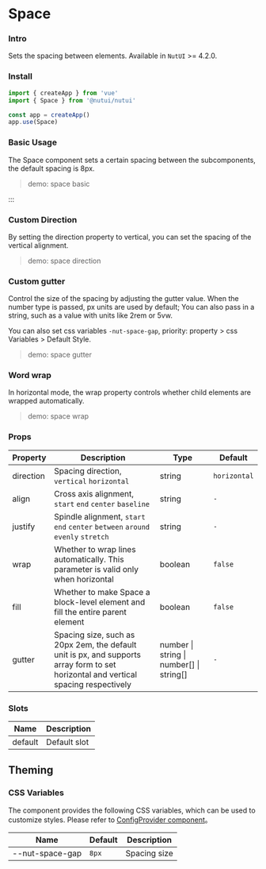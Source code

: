 # Space

### Intro

Sets the spacing between elements. Available in `NutUI` >= 4.2.0.

### Install

```js
import { createApp } from 'vue'
import { Space } from '@nutui/nutui'

const app = createApp()
app.use(Space)
```

### Basic Usage

The Space component sets a certain spacing between the subcomponents, the default spacing is 8px.

> demo: space basic

:::

### Custom Direction

By setting the direction property to vertical, you can set the spacing of the vertical alignment.

> demo: space direction

### Custom gutter

Control the size of the spacing by adjusting the gutter value. When the number type is passed, px units are used by default; You can also pass in a string, such as a value with units like 2rem or 5vw.

You can also set css variables `-nut-space-gap`, priority: property > css Variables > Default Style.

> demo: space gutter

### Word wrap

In horizontal mode, the wrap property controls whether child elements are wrapped automatically.

> demo: space wrap

### Props

| Property | Description | Type | Default |
| --- | --- | --- | --- |
| direction | Spacing direction, `vertical` `horizontal` | string | `horizontal` |
| align | Cross axis alignment, `start` `end` `center` `baseline` | string | `-` |
| justify | Spindle alignment, `start` `end` `center` `between` `around` `evenly` `stretch` | string | `-` |
| wrap | Whether to wrap lines automatically. This parameter is valid only when horizontal | boolean | `false` |
| fill | Whether to make Space a block-level element and fill the entire parent element | boolean | `false` |
| gutter | Spacing size, such as 20px 2em, the default unit is px, and supports array form to set horizontal and vertical spacing respectively | number \| string \| number[] \| string[] | `-` |

### Slots

| Name | Description |
| --- | --- |
| default | Default slot |

## Theming

### CSS Variables

The component provides the following CSS variables, which can be used to customize styles. Please refer
to [ConfigProvider component](#/en-US/component/configprovider)。

| Name | Default | Description |
| --- | --- | --- |
| \--nut-space-gap | `8px` | Spacing size |
